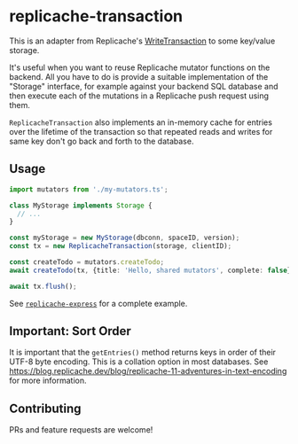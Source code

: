 # replicache-transaction

This is an adapter from Replicache's [WriteTransaction](https://doc.replicache.dev/api/interfaces/WriteTransaction) to some key/value storage.

It's useful when you want to reuse Replicache mutator functions on the backend. All you
have to do is provide a suitable implementation of the "Storage" interface, for example
against your backend SQL database and then execute each of the mutations in a
Replicache push request using them.

`ReplicacheTransaction` also implements an in-memory cache for entries over the lifetime
of the transaction so that repeated reads and writes for same key don't go back and forth
to the database.

## Usage

```ts
import mutators from './my-mutators.ts';

class MyStorage implements Storage {
  // ...
}

const myStorage = new MyStorage(dbconn, spaceID, version);
const tx = new ReplicacheTransaction(storage, clientID);

const createTodo = mutators.createTodo;
await createTodo(tx, {title: 'Hello, shared mutators', complete: false});

await tx.flush();
```

See [`replicache-express`](https://github.com/rocicorp/replicache-express/blob/main/src/backend/push.ts) for a complete example.

## Important: Sort Order

It is important that the `getEntries()` method returns keys in order of
their UTF-8 byte encoding. This is a collation option in most databases.
See https://blog.replicache.dev/blog/replicache-11-adventures-in-text-encoding
for more information.

## Contributing

PRs and feature requests are welcome!
